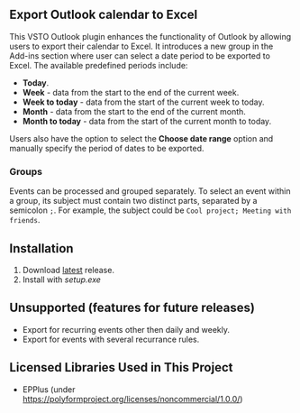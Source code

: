 ## Export Outlook calendar to Excel
This VSTO Outlook plugin enhances the functionality of Outlook by allowing users to export their calendar to Excel. It introduces a new group in the Add-ins section where user can select a date period to be exported to Excel. The available predefined periods include:
- **Today**.
- **Week** - data from the start to the end of the current week.
- **Week to today** - data from the start of the current week to today.
- **Month** - data from the start to the end of the current month.
- **Month to today** - data from the start of the current month to today.

Users also have the option to select the **Choose date range** option and manually specify the period of dates to be exported.

### Groups

Events can be processed and grouped separately. To select an event within a group, its subject must contain two distinct parts, separated by a semicolon `;`. For example, the subject could be `Cool project; Meeting with friends`.

## Installation
1. Download [latest](https://github.com/42ama/ExportOutlookCalendarToExcel/releases/tag/latest) release.
2. Install with *setup.exe*

## Unsupported (features for future releases)
- Export for recurring events other then daily and weekly.
- Export for events with several recurrance rules. 

## Licensed Libraries Used in This Project
- EPPlus (under https://polyformproject.org/licenses/noncommercial/1.0.0/)
